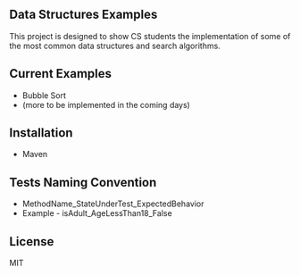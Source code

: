 ## Data Structures Examples
This project is designed to show CS students the implementation of some of the most common data structures and search algorithms.

## Current Examples
- Bubble Sort
- (more to be implemented in the coming days)

## Installation
- Maven

## Tests Naming Convention
- MethodName_StateUnderTest_ExpectedBehavior
- Example - isAdult_AgeLessThan18_False

## License
MIT
